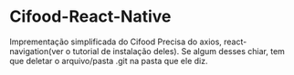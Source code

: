 # Cifood-React-Native
Imprementação simplificada do Cifood
Precisa do axios, react-navigation(ver o tutorial de instalação deles). Se algum desses chiar, tem que deletar o arquivo/pasta .git na pasta que ele diz.
